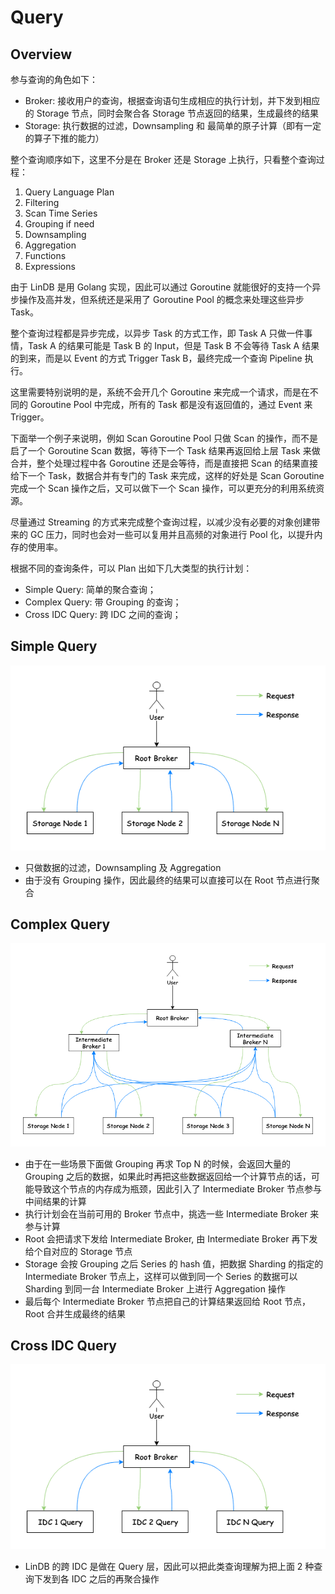 # Query

## Overview

参与查询的角色如下：
- Broker: 接收用户的查询，根据查询语句生成相应的执行计划，并下发到相应的 Storage 节点，同时会聚合各 Storage 节点返回的结果，生成最终的结果
- Storage: 执行数据的过滤，Downsampling 和 最简单的原子计算（即有一定的算子下推的能力）

整个查询顺序如下，这里不分是在 Broker 还是 Storage 上执行，只看整个查询过程：
1. Query Language Plan
2. Filtering
3. Scan Time Series
4. Grouping if need
5. Downsampling
6. Aggregation
7. Functions
8. Expressions


由于 LinDB 是用 Golang 实现，因此可以通过 Goroutine 就能很好的支持一个异步操作及高并发，但系统还是采用了 Goroutine Pool 的概念来处理这些异步 Task。

整个查询过程都是异步完成，以异步 Task 的方式工作，即 Task A 只做一件事情，Task A 的结果可能是 Task B 的 Input，但是 Task B 不会等待 Task A 结果的到来，而是以 Event 的方式 Trigger Task B，最终完成一个查询 Pipeline 执行。

这里需要特别说明的是，系统不会开几个 Goroutine 来完成一个请求，而是在不同的 Goroutine Pool 中完成，所有的 Task 都是没有返回值的，通过 Event 来 Trigger。

下面举一个例子来说明，例如 Scan Goroutine Pool 只做 Scan 的操作，而不是启了一个 Goroutine Scan 数据，等待下一个 Task 结果再返回给上层 Task 来做合并，整个处理过程中各 Goroutine 还是会等待，而是直接把 Scan 的结果直接给下一个 Task，数据合并有专门的 Task 来完成，这样的好处是 Scan Goroutine 完成一个 Scan 操作之后，又可以做下一个 Scan 操作，可以更充分的利用系统资源。

尽量通过 Streaming 的方式来完成整个查询过程，以减少没有必要的对象创建带来的 GC 压力，同时也会对一些可以复用并且高频的对象进行 Pool 化，以提升内存的使用率。

根据不同的查询条件，可以 Plan 出如下几大类型的执行计划： 
- Simple Query: 简单的聚合查询；
- Complex Query: 带 Grouping 的查询；
- Cross IDC Query: 跨 IDC 之间的查询；

## Simple Query

![simple query](../../../assets/images/design/simple_query.png)

- 只做数据的过滤，Downsampling 及 Aggregation
- 由于没有 Grouping 操作，因此最终的结果可以直接可以在 Root 节点进行聚合

## Complex Query

![complex query](../../../assets/images/design/complex_query.png)

- 由于在一些场景下面做 Grouping 再求 Top N 的时候，会返回大量的 Grouping 之后的数据，如果此时再把这些数据返回给一个计算节点的话，可能导致这个节点的内存成为瓶颈，因此引入了 Intermediate Broker 节点参与中间结果的计算
- 执行计划会在当前可用的 Broker 节点中，挑选一些 Intermediate Broker 来参与计算
- Root 会把请求下发给 Intermediate Broker, 由 Intermediate Broker 再下发给个自对应的 Storage 节点
- Storage 会按 Grouping 之后 Series 的 hash 值，把数据 Sharding 的指定的 Intermediate Broker 节点上，这样可以做到同一个 Series 的数据可以 Sharding 到同一台 Intermediate Broker 上进行 Aggregation 操作
- 最后每个 Intermediate Broker 节点把自己的计算结果返回给 Root 节点，Root 合并生成最终的结果

## Cross IDC Query

![cross idc query](../../../assets/images/design/cross_idc_query.png)

- LinDB 的跨 IDC 是做在 Query 层，因此可以把此类查询理解为把上面 2 种查询下发到各 IDC 之后的再聚合操作